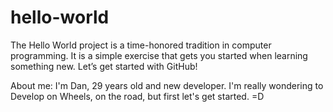 # hello-world
The Hello World project is a time-honored tradition in computer programming. It is a simple exercise that gets you started when learning something new. Let’s get started with GitHub!

About me:
I'm Dan, 29 years old and new developer. I'm really wondering to Develop on Wheels, on the road, but first let's get started. =D
